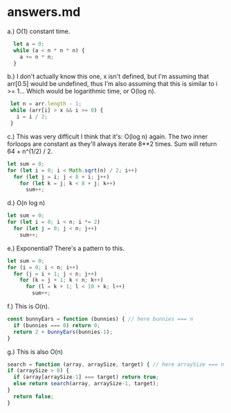 # answers.md

a.) O(1) constant time.

```JavaScript
  let a = 0;
  while (a < n * n * n) {
    a += n * n;
  }
```

b.) I don't actually know this one, x isn't defined, but I'm assuming that arr[0.5] would be undefined, thus I'm also assuming that this is similar to i >= 1... Which would be logarithmic time, or O(log n).

```JavaScript
 let n = arr.length - 1;
 while (arr[i] > x && i >= 0) {
   i = i / 2;
 }
```

c.) This was very difficult I think that it's: O(log n) again. The two inner forloops are constant as they'll always iterate 8**2 times. Sum will return 64 + n^(1/2) / 2.

```JavaScript
let sum = 0;
for (let i = 0; i < Math.sqrt(n) / 2; i++)
  for (let j = i; j < 8 + i; j++)
    for (let k = j; k < 8 + j; k++)
      sum++;
```

d.) O(n log n)

```JavaScript
let sum = 0;
for (let i = 0; i < n; i *= 2)
  for (let j = 0; j < n; j++)
    sum++;
```

e.) Exponential? There's a pattern to this.

```JavaScript
let sum = 0;
for (i = 0; i < n; i++)
  for (j = i + 1; j < n; j++)
    for (k = j + 1; k < n; k++)
      for (l = k + 1; l < 10 + k; l++)
        sum++;
```

f.) This is O(n).

```JavaScript
const bunnyEars = function (bunnies) { // here bunnies === n
  if (bunnies === 0) return 0;
  return 2 + bunnyEars(bunnies-1);
}
```

g.) This is also O(n)

```JavaScript
search = function (array, arraySize, target) { // here arraySize === n
if (arraySize > 0) {
  if (array[arraySize-1] === target) return true;
  else return search(array, arraySize-1, target);
}
  return false;
}
```

